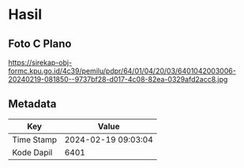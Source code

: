 # Hasil

## Foto C Plano

https://sirekap-obj-formc.kpu.go.id/4c39/pemilu/pdpr/64/01/04/20/03/6401042003006-20240219-081850--9737bf28-d017-4c08-82ea-0329afd2acc8.jpg


## Metadata

| Key        | Value               |
| ---------- | ------------------- |
| Time Stamp | 2024-02-19 09:03:04 |
| Kode Dapil | 6401                |



